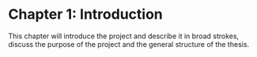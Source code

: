 # Chapter 1: Introduction

This chapter will introduce the project and describe it in broad strokes, discuss the purpose of the project and the general structure of the thesis.